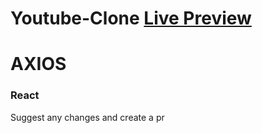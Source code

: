 # Youtube-Clone [Live Preview](https://harkiratsm.github.io/youtube-clone/)

# AXIOS


### React
 Suggest any changes and create a pr
